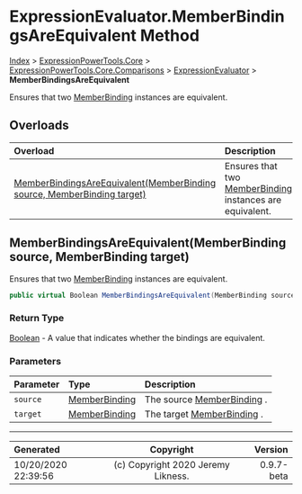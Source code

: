 ﻿# ExpressionEvaluator.MemberBindingsAreEquivalent Method

[Index](../index.md) > [ExpressionPowerTools.Core](ExpressionPowerTools.Core.a.md) > [ExpressionPowerTools.Core.Comparisons](ExpressionPowerTools.Core.Comparisons.n.md) > [ExpressionEvaluator](ExpressionPowerTools.Core.Comparisons.ExpressionEvaluator.cs.md) > **MemberBindingsAreEquivalent**

Ensures that two [MemberBinding](https://docs.microsoft.com/dotnet/api/system.linq.expressions.memberbinding) instances are equivalent.

## Overloads

| Overload | Description |
| :-- | :-- |
| [MemberBindingsAreEquivalent(MemberBinding source, MemberBinding target)](#memberbindingsareequivalentmemberbinding-source-memberbinding-target) | Ensures that two [MemberBinding](https://docs.microsoft.com/dotnet/api/system.linq.expressions.memberbinding) instances are equivalent. |
## MemberBindingsAreEquivalent(MemberBinding source, MemberBinding target)

Ensures that two [MemberBinding](https://docs.microsoft.com/dotnet/api/system.linq.expressions.memberbinding) instances are equivalent.

```csharp
public virtual Boolean MemberBindingsAreEquivalent(MemberBinding source, MemberBinding target)
```

### Return Type

 [Boolean](https://docs.microsoft.com/dotnet/api/system.boolean)  - A value that indicates whether the bindings are equivalent.

### Parameters

| Parameter | Type | Description |
| :-- | :-- | :-- |
| `source` | [MemberBinding](https://docs.microsoft.com/dotnet/api/system.linq.expressions.memberbinding) | The source [MemberBinding](https://docs.microsoft.com/dotnet/api/system.linq.expressions.memberbinding) . |
| `target` | [MemberBinding](https://docs.microsoft.com/dotnet/api/system.linq.expressions.memberbinding) | The target [MemberBinding](https://docs.microsoft.com/dotnet/api/system.linq.expressions.memberbinding) . |



---

| Generated | Copyright | Version |
| :-- | :-: | --: |
| 10/20/2020 22:39:56 | (c) Copyright 2020 Jeremy Likness. | 0.9.7-beta |
